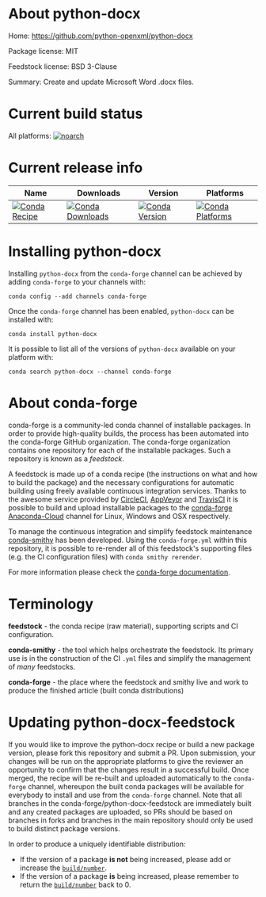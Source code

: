 About python-docx
=================

Home: https://github.com/python-openxml/python-docx

Package license: MIT

Feedstock license: BSD 3-Clause

Summary: Create and update Microsoft Word .docx files.



Current build status
====================

All platforms:
[![noarch](https://img.shields.io/circleci/project/github/conda-forge/python-docx-feedstock/master.svg?label=noarch)](https://circleci.com/gh/conda-forge/python-docx-feedstock)

Current release info
====================

| Name | Downloads | Version | Platforms |
| --- | --- | --- | --- |
| [![Conda Recipe](https://img.shields.io/badge/recipe-python--docx-green.svg)](https://anaconda.org/conda-forge/python-docx) | [![Conda Downloads](https://img.shields.io/conda/dn/conda-forge/python-docx.svg)](https://anaconda.org/conda-forge/python-docx) | [![Conda Version](https://img.shields.io/conda/vn/conda-forge/python-docx.svg)](https://anaconda.org/conda-forge/python-docx) | [![Conda Platforms](https://img.shields.io/conda/pn/conda-forge/python-docx.svg)](https://anaconda.org/conda-forge/python-docx) |

Installing python-docx
======================

Installing `python-docx` from the `conda-forge` channel can be achieved by adding `conda-forge` to your channels with:

```
conda config --add channels conda-forge
```

Once the `conda-forge` channel has been enabled, `python-docx` can be installed with:

```
conda install python-docx
```

It is possible to list all of the versions of `python-docx` available on your platform with:

```
conda search python-docx --channel conda-forge
```


About conda-forge
=================

conda-forge is a community-led conda channel of installable packages.
In order to provide high-quality builds, the process has been automated into the
conda-forge GitHub organization. The conda-forge organization contains one repository
for each of the installable packages. Such a repository is known as a *feedstock*.

A feedstock is made up of a conda recipe (the instructions on what and how to build
the package) and the necessary configurations for automatic building using freely
available continuous integration services. Thanks to the awesome service provided by
[CircleCI](https://circleci.com/), [AppVeyor](https://www.appveyor.com/)
and [TravisCI](https://travis-ci.org/) it is possible to build and upload installable
packages to the [conda-forge](https://anaconda.org/conda-forge)
[Anaconda-Cloud](https://anaconda.org/) channel for Linux, Windows and OSX respectively.

To manage the continuous integration and simplify feedstock maintenance
[conda-smithy](https://github.com/conda-forge/conda-smithy) has been developed.
Using the ``conda-forge.yml`` within this repository, it is possible to re-render all of
this feedstock's supporting files (e.g. the CI configuration files) with ``conda smithy rerender``.

For more information please check the [conda-forge documentation](https://conda-forge.org/docs/).

Terminology
===========

**feedstock** - the conda recipe (raw material), supporting scripts and CI configuration.

**conda-smithy** - the tool which helps orchestrate the feedstock.
                   Its primary use is in the construction of the CI ``.yml`` files
                   and simplify the management of *many* feedstocks.

**conda-forge** - the place where the feedstock and smithy live and work to
                  produce the finished article (built conda distributions)


Updating python-docx-feedstock
==============================

If you would like to improve the python-docx recipe or build a new
package version, please fork this repository and submit a PR. Upon submission,
your changes will be run on the appropriate platforms to give the reviewer an
opportunity to confirm that the changes result in a successful build. Once
merged, the recipe will be re-built and uploaded automatically to the
`conda-forge` channel, whereupon the built conda packages will be available for
everybody to install and use from the `conda-forge` channel.
Note that all branches in the conda-forge/python-docx-feedstock are
immediately built and any created packages are uploaded, so PRs should be based
on branches in forks and branches in the main repository should only be used to
build distinct package versions.

In order to produce a uniquely identifiable distribution:
 * If the version of a package **is not** being increased, please add or increase
   the [``build/number``](https://conda.io/docs/user-guide/tasks/build-packages/define-metadata.html#build-number-and-string).
 * If the version of a package **is** being increased, please remember to return
   the [``build/number``](https://conda.io/docs/user-guide/tasks/build-packages/define-metadata.html#build-number-and-string)
   back to 0.

